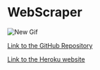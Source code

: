 # WebScraper

![New Gif](media/webscraper.gif "gif of webscraper website")

[Link to the GitHub Repository](https://github.com/DarrylJLTolentino/WebScraper)

[Link to the Heroku website](https://floating-eyrie-76894.herokuapp.com/)

